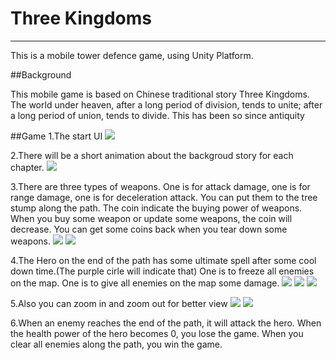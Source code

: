 # Three Kingdoms
---
This is a mobile tower defence game, using Unity Platform.

##Background

 This mobile game is based on Chinese traditional story Three Kingdoms. The world under heaven, after a long period of division, tends to unite; after a long period of union, tends to divide. This has been so since antiquity
 
##Game
1.The start UI
![](https://github.com/panjinbo/Facepalm/tree/master/img/1.png)

2.There will be a short animation about the backgroud story for each chapter.
![](https://github.com/panjinbo/Facepalm/tree/master/img/2.png)

3.There are three types of weapons. One is for attack damage, one is for range damage, one is for deceleration attack.
You can put them to the tree stump along the path. The coin indicate the buying power of weapons. When you buy some weapon or update some weapons, the coin will decrease. You can get some coins back when you tear down some weapons. 
![](https://github.com/panjinbo/Facepalm/tree/master/img/4.png)
![](https://github.com/panjinbo/Facepalm/tree/master/img/5.png)

4.The Hero on the end of the path has some ultimate spell after some cool down time.(The purple cirle will indicate that)  One is to freeze all enemies on the map. One is to give all enemies on the map some damage.
![](https://github.com/panjinbo/Facepalm/tree/master/img/6.png)
![](https://github.com/panjinbo/Facepalm/tree/master/img/14.png)
![](https://github.com/panjinbo/Facepalm/tree/master/img/15.png)

5.Also you can zoom in and zoom out for better view
![](https://github.com/panjinbo/Facepalm/tree/master/img/10.png)
![](https://github.com/panjinbo/Facepalm/tree/master/img/16.png)

6.When an enemy reaches the end of the path, it will attack the hero. When the health power of the hero becomes 0, you lose the game. When you clear all enemies along the path, you win the game.

